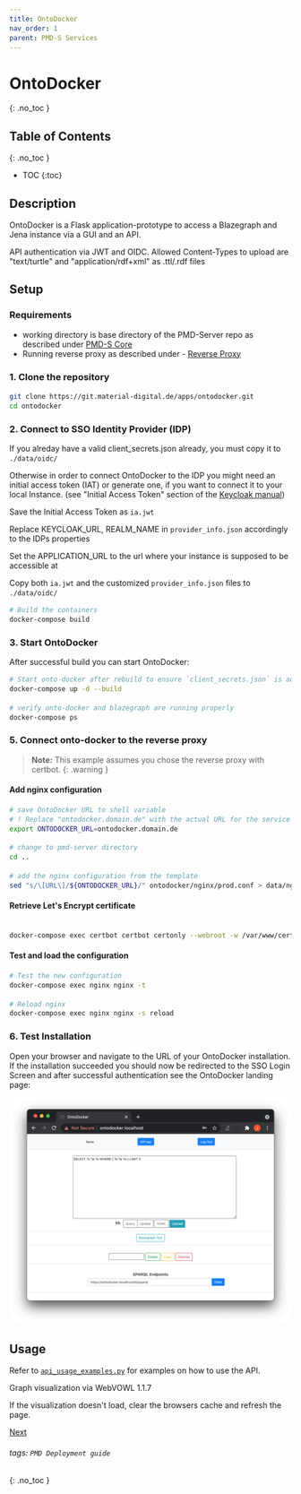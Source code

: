 ```yaml
---
title: OntoDocker
nav_order: 1
parent: PMD-S Services
---
```


OntoDocker
===
{: .no_toc }

## Table of Contents
{: .no_toc }

- TOC
{:toc}

## Description

OntoDocker is a Flask application-prototype to access a Blazegraph and Jena instance via a GUI and an API.

API authentication via JWT and OIDC.
Allowed Content-Types to upload are "text/turtle" and "application/rdf+xml" as .ttl/.rdf files

## Setup
### Requirements
* working directory is base directory of the PMD-Server repo as described under [PMD-S Core](PMD-core-components.md})
* Running reverse proxy as described under - [Reverse Proxy](reverse_proxy.md)

### 1. Clone the repository

```bash
git clone https://git.material-digital.de/apps/ontodocker.git
cd ontodocker
```

### 2. Connect to SSO Identity Provider (IDP)

If you alreday have a valid client_secrets.json already, you must copy it to ```./data/oidc/```

Otherwise in order to connect OntoDocker to the IDP you might need an initial access token (IAT) or generate one, if you want to connect it to your local Instance. (see "Initial Access Token" section of the [Keycloak manual](https://www.keycloak.org/docs/latest/securing_apps/#_initial_access_token))

Save the Initial Access Token as ```ia.jwt```

Replace KEYCLOAK_URL, REALM_NAME in ```provider_info.json``` accordingly to the IDPs properties

Set the APPLICATION_URL to the url where your instance is supposed to be accessible at

Copy both ```ia.jwt``` and the customized ```provider_info.json``` files to ```./data/oidc/```

```bash
# Build the containers
docker-compose build
```

### 3. Start OntoDocker
After successful build you can start OntoDocker:

```bash
# Start onto-docker after rebuild to ensure `client_secrets.json` is added to the image
docker-compose up -d --build

# verify onto-docker and blazegraph are running properly
docker-compose ps
```

### 5. Connect onto-docker to the reverse proxy

> **Note:** This example assumes you chose the reverse proxy with certbot.
{: .warning }

#### Add nginx configuration

```bash
# save OntoDocker URL to shell variable
# ! Replace "ontodocker.domain.de" with the actual URL for the service
export ONTODOCKER_URL=ontodocker.domain.de

# change to pmd-server directory
cd ..

# add the nginx configuration from the template
sed "s/\[URL\]/${ONTODOCKER_URL}/" ontodocker/nginx/prod.conf > data/nginx/ontodocker.conf
```

#### Retrieve Let's Encrypt certificate

```bash

docker-compose exec certbot certbot certonly --webroot -w /var/www/certbot -d ${ONTODOCKER_URL}
```

#### Test and load the configuration
```bash
# Test the new configuration
docker-compose exec nginx nginx -t

# Reload nginx
docker-compose exec nginx nginx -s reload
```

### 6. Test Installation

Open your browser and navigate to the URL of your OntoDocker installation. If the installation succeeded you should now be redirected to the SSO Login Screen and after successful authentication see the OntoDocker landing page:

![](https://github.com/materialdigital/deployment-guide-assets/blob/main/images/ontodocker.png?raw=true)

## Usage

Refer to [`api_usage_examples.py`](https://git.material-digital.de/apps/ontodocker/-/blob/master/api_usage_examples.py) for examples on how to use the API.


Graph visualization via WebVOWL 1.1.7

If the visualization doesn't load, clear the browsers cache and refresh the page.


[Next <i class="fa fa-arrow-circle-right"></i>](https://hackmd.io/@materialdigital/H1P_XW7qO)


###### tags: `PMD Deployment guide`
{: .no_toc }
